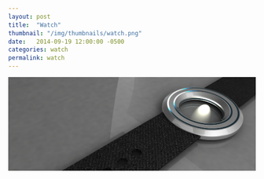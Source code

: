 ```yaml
---
layout: post
title:  "Watch"
thumbnail: "/img/thumbnails/watch.png"
date:   2014-09-19 12:00:00 -0500
categories: watch
permalink: watch
---
```


![Watch Render](../img/watchRender.png)